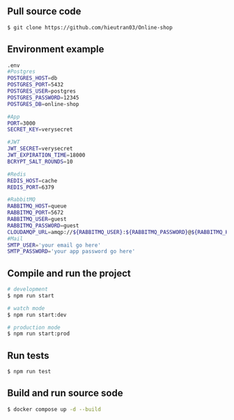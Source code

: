 

## Pull source code

```bash
$ git clone https://github.com/hieutran03/Online-shop
```
## Environment example

```bash
.env
#Postgres
POSTGRES_HOST=db
POSTGRES_PORT=5432
POSTGRES_USER=postgres
POSTGRES_PASSWORD=12345
POSTGRES_DB=online-shop

#App
PORT=3000
SECRET_KEY=verysecret

#JWT
JWT_SECRET=verysecret
JWT_EXPIRATION_TIME=18000
BCRYPT_SALT_ROUNDS=10

#Redis
REDIS_HOST=cache
REDIS_PORT=6379

#RabbitMQ
RABBITMQ_HOST=queue
RABBITMQ_PORT=5672
RABBITMQ_USER=guest
RABBITMQ_PASSWORD=guest
CLOUDAMQP_URL=amqp://${RABBITMQ_USER}:${RABBITMQ_PASSWORD}@${RABBITMQ_HOST}:${RABBITMQ_PORT}
#Mail
SMTP_USER='your email go here'
SMTP_PASSWORD='your app password go here'

```
## Compile and run the project

```bash
# development
$ npm run start

# watch mode
$ npm run start:dev

# production mode
$ npm run start:prod
```

## Run tests

```bash
$ npm run test
```

## Build and run source sode

```bash
$ docker compose up -d --build
```